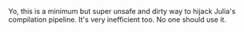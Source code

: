 Yo, this is a minimum but super unsafe and dirty way to hijack Julia's compilation pipeline.
It's very inefficient too. No one should use it.

